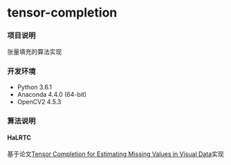 # tensor-completion
### 项目说明
张量填充的算法实现

### 开发环境
- Python 3.6.1 
- Anaconda 4.4.0 (64-bit)
- OpenCV2 4.5.3

### 算法说明
#### HaLRTC
基于论文[Tensor Completion for
Estimating Missing Values in Visual Data](https://ieeexplore.ieee.org/abstract/document/6138863)实现

